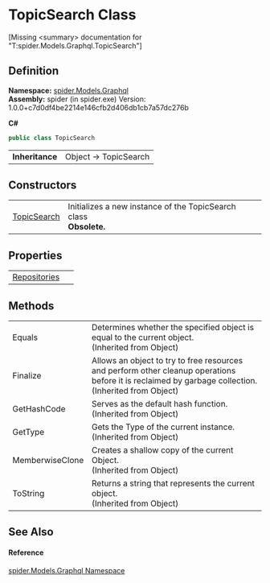# TopicSearch Class


\[Missing &lt;summary&gt; documentation for "T:spider.Models.Graphql.TopicSearch"\]



## Definition
**Namespace:** <a href="a7324a28-4f46-beaa-9269-26a8fa385391">spider.Models.Graphql</a>  
**Assembly:** spider (in spider.exe) Version: 1.0.0+c7d0df4be2214e146cfb2d406db1cb7a57dc276b

**C#**
``` C#
public class TopicSearch
```

<table><tr><td><strong>Inheritance</strong></td><td>Object  →  TopicSearch</td></tr>
</table>



## Constructors
<table>
<tr>
<td><a href="bd870f09-c2e7-9521-9f22-de676273ad8b">TopicSearch</a></td>
<td>Initializes a new instance of the TopicSearch class<br /><strong>Obsolete.</strong></td></tr>
</table>

## Properties
<table>
<tr>
<td><a href="0fc81063-8277-da98-9071-c5a29707e40a">Repositories</a></td>
<td> </td></tr>
</table>

## Methods
<table>
<tr>
<td>Equals</td>
<td>Determines whether the specified object is equal to the current object.<br />(Inherited from Object)</td></tr>
<tr>
<td>Finalize</td>
<td>Allows an object to try to free resources and perform other cleanup operations before it is reclaimed by garbage collection.<br />(Inherited from Object)</td></tr>
<tr>
<td>GetHashCode</td>
<td>Serves as the default hash function.<br />(Inherited from Object)</td></tr>
<tr>
<td>GetType</td>
<td>Gets the Type of the current instance.<br />(Inherited from Object)</td></tr>
<tr>
<td>MemberwiseClone</td>
<td>Creates a shallow copy of the current Object.<br />(Inherited from Object)</td></tr>
<tr>
<td>ToString</td>
<td>Returns a string that represents the current object.<br />(Inherited from Object)</td></tr>
</table>

## See Also


#### Reference
<a href="a7324a28-4f46-beaa-9269-26a8fa385391">spider.Models.Graphql Namespace</a>  

